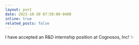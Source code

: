 ```yaml
---
layout: post
date: 2023-10-30 07:59:00-0400
inline: true
related_posts: false
---
```


I have accepted an R&D internship position at Cognosos, Inc! :sparkles:

